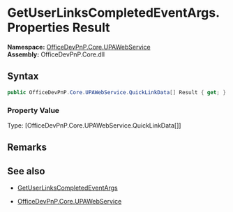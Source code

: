 # GetUserLinksCompletedEventArgs.Properties Result
  

**Namespace:** [OfficeDevPnP.Core.UPAWebService](OfficeDevPnP.Core.UPAWebService.md)  
**Assembly:** OfficeDevPnP.Core.dll  
## Syntax
```C#
public OfficeDevPnP.Core.UPAWebService.QuickLinkData[] Result { get; }
```

### Property Value
Type: [OfficeDevPnP.Core.UPAWebService.QuickLinkData[]] 

## Remarks 

## See also
- [GetUserLinksCompletedEventArgs](GetUserLinksCompletedEventArgs.md) 

- [OfficeDevPnP.Core.UPAWebService](OfficeDevPnP.Core.UPAWebService.md)
